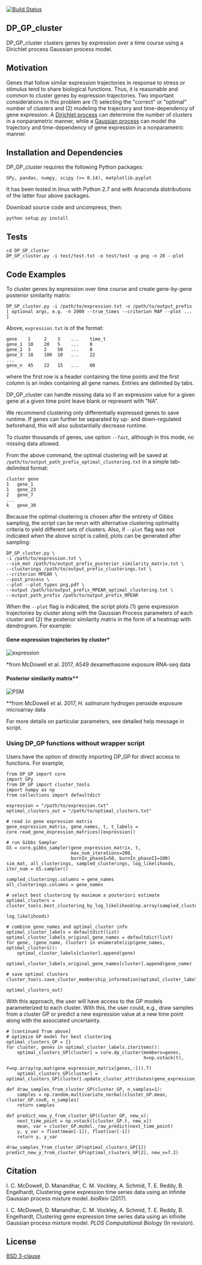 
[![Build Status](https://travis-ci.org/ReddyLab/DP_GP_cluster.svg?branch=master)](https://travis-ci.org/ReddyLab/DP_GP_cluster)

## DP_GP_cluster

DP_GP_cluster clusters genes by expression over a time course using a Dirichlet process Gaussian process model.
    
## Motivation

Genes that follow similar expression trajectories in response to stress or stimulus tend to share biological functions.  Thus, it is reasonable and common to cluster genes by expression trajectories.  Two important considerations in this problem are (1) selecting the "correct" or "optimal" number of clusters and (2) modeling the trajectory and time-dependency of gene expression. A [Dirichlet process](http://en.wikipedia.org/wiki/Dirichlet_process) can determine the number of clusters in a nonparametric manner, while a [Gaussian process](http://en.wikipedia.org/wiki/Gaussian_process) can model the trajectory and time-dependency of gene expression in a nonparametric manner.

## Installation and Dependencies

DP_GP_cluster requires the following Python packages:
    
    GPy, pandas, numpy, scipy (>= 0.14), matplotlib.pyplot

It has been tested in linux with Python 2.7 and with Anaconda distributions of the latter four above packages.

Download source code and uncompress, then:

    python setup.py install

## Tests

    cd DP_GP_cluster
    DP_GP_cluster.py -i test/test.txt -o test/test -p png -n 20 --plot

## Code Examples

To cluster genes by expression over time course and create gene-by-gene posterior similarity matrix:
    
    DP_GP_cluster.py -i /path/to/expression.txt -o /path/to/output_prefix [ optional args, e.g. -n 2000 --true_times --criterion MAP --plot ... ]
    
Above, `expression.txt` is of the format:

    gene    1     2    3    ...    time_t
    gene_1  10    20   5    ...    8
    gene_2  3     2    50   ...    8
    gene_3  18    100  10   ...    22
    ...
    gene_n  45    22   15   ...    60

where the first row is a header containing the time points and the first column is an index containing all gene names. Entries are delimited by tabs.

DP_GP_cluster can handle missing data so if an expression value for a given gene at a given time point leave blank or represent with "NA".

We recommend clustering only differentially expressed genes to save runtime. If genes can further be separated by up- and down-regulated beforehand, this will also substantially decrease runtime.

To cluster thousands of genes, use option `--fast`, although in this mode, no missing data allowed.

From the above command, the optimal clustering will be saved at `/path/to/output_path_prefix_optimal_clustering.txt` in a simple tab-delimited format:

    cluster	gene
    1	gene_1
    1	gene_23
    2	gene_7
    ...
    k	gene_30
    
Because the optimal clustering is chosen after the entirety of Gibbs sampling, the script can be rerun with alternative clustering optimality criteria to yield different sets of clusters. Also, if `--plot` flag was not indicated when the above script is called, plots can be generated after sampling:

    DP_GP_cluster.py \
    -i /path/to/expression.txt \
    --sim_mat /path/to/output_prefix_posterior_similarity_matrix.txt \
    --clusterings /path/to/output_prefix_clusterings.txt \
    --criterion MPEAR \
    --post_process \
    --plot --plot_types png,pdf \
    --output /path/to/output_prefix_MPEAR_optimal_clustering.txt \
    --output_path_prefix /path/to/output_prefix_MPEAR

When the `--plot` flag is indicated, the script plots (1) gene expression trajectories by cluster along with the Gaussian Process parameters of each cluster and (2) the posterior similarity matrix in the form of a heatmap with dendrogram. For example:

#### Gene expression trajectories by cluster*
![expression](https://github.com/PrincetonUniversity/DP_GP_cluster/blob/master/auxiliary/expression.png)

*from McDowell et al. 2017, A549 dexamethasone exposure RNA-seq data

#### Posterior similarity matrix**
![PSM](https://github.com/PrincetonUniversity/DP_GP_cluster/blob/master/auxiliary/PSM.png)

**from McDowell et al. 2017, _H. salinarum_ hydrogen peroxide exposure microarray data

For more details on particular parameters, see detailed help message in script.

### Using DP_GP functions without wrapper script

Users have the option of directly importing DP_GP for direct access to functions. For example,
    
    from DP_GP import core
    import GPy
    from DP_GP import cluster_tools
    import numpy as np
    from collections import defaultdict

    expression = "/path/to/expression.txt"
    optimal_clusters_out = "/path/to/optimal_clusters.txt"

    # read in gene expression matrix
    gene_expression_matrix, gene_names, t, t_labels = core.read_gene_expression_matrices([expression])

    # run Gibbs Sampler
    GS = core.gibbs_sampler(gene_expression_matrix, t, 
                            max_num_iterations=200, 
                            burnIn_phaseI=50, burnIn_phaseII=100)
    sim_mat, all_clusterings, sampled_clusterings, log_likelihoods, iter_num = GS.sampler()

    sampled_clusterings.columns = gene_names
    all_clusterings.columns = gene_names

    # select best clustering by maximum a posteriori estimate
    optimal_clusters = cluster_tools.best_clustering_by_log_likelihood(np.array(sampled_clusterings), 
                                                                       log_likelihoods)

    # combine gene_names and optimal_cluster info
    optimal_cluster_labels = defaultdict(list)
    optimal_cluster_labels_original_gene_names = defaultdict(list)
    for gene, (gene_name, cluster) in enumerate(zip(gene_names, optimal_clusters)):
        optimal_cluster_labels[cluster].append(gene)
        optimal_cluster_labels_original_gene_names[cluster].append(gene_name)

    # save optimal clusters
    cluster_tools.save_cluster_membership_information(optimal_cluster_labels_original_gene_names, 
                                                      optimal_clusters_out)

With this approach, the user will have access to the GP models parameterized to each cluster. With this, the user could, e.g., draw samples from a cluster GP or predict a new expression value at a new time point along with the associated uncertainty.

    # [continued from above]
    # optimize GP model for best clustering
    optimal_clusters_GP = {}
    for cluster, genes in optimal_cluster_labels.iteritems():
        optimal_clusters_GP[cluster] = core.dp_cluster(members=genes, 
                                                       X=np.vstack(t), 
                                                       Y=np.array(np.mat(gene_expression_matrix[genes,:])).T)
        optimal_clusters_GP[cluster] = optimal_clusters_GP[cluster].update_cluster_attributes(gene_expression_matrix)

    def draw_samples_from_cluster_GP(cluster_GP, n_samples=1):
        samples = np.random.multivariate_normal(cluster_GP.mean, cluster_GP.covK, n_samples)    
        return samples

    def predict_new_y_from_cluster_GP(cluster_GP, new_x):
        next_time_point = np.vstack([cluster_GP.t, new_x])
        mean, var = cluster_GP.model._raw_predict(next_time_point)
        y, y_var = float(mean[-1]), float(var[-1])
        return y, y_var

    draw_samples_from_cluster_GP(optimal_clusters_GP[1])
    predict_new_y_from_cluster_GP(optimal_clusters_GP[2], new_x=7.2)

    
## Citation

I. C. McDowell, D. Manandhar, C. M. Vockley, A. Schmid, T. E. Reddy, B. Engelhardt, Clustering gene expression time series data using an infinite Gaussian process mixture model. _bioRxiv_  (2017).

I. C. McDowell, D. Manandhar, C. M. Vockley, A. Schmid, T. E. Reddy, B. Engelhardt, Clustering gene expression time series data using an infinite Gaussian process mixture model. _PLOS Computational Biology_ (In revision).

## License
[BSD 3-clause](https://github.com/PrincetonUniversity/DP_GP_cluster/blob/master/LICENSE)
    
